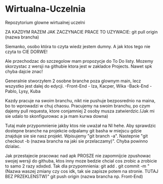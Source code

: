 # Wirtualna-Uczelnia
Repozytorium glowne wirtualnej uczelni

ZA KAZDYM RAZEM JAK ZACZYNACIE PRACE TO UZYWACIE: git pull origin (nazwa brancha)

Siemanko, osobo która to czyta wiedz jestem dumny.
A jak ktos tego nie czyta to CIE DORWE!

Ale przechodzac do szczegolow mam propozycje do To Do listy. Mozemy skorzystac z wersji na githubie ktora
jest w zakladce Projects. Nawet spk chyba dajcie znac!

Generalnie stworzyłem 2 osobne branche poza glownym main, lecz wszystko jest dalej do edycji. 
-Front-End - Iza, Kacper, Wika
-Back-End - Pablo, Lysy, Kuba

Kazdy pracuje na swoim branchu, nikt nie pushuje bezposrednio na maina, bo to wprowadzi w chuj chaosu.
Pracujemy na swoim branchu, po czym dajemy pull requesta, ktore conjamniej 2 osoby musza zatwierdzic.(Jak mi sie udalo to 
skonfigurowac a ja mam kurwa downa)

Tutaj male przypomnienie jakby ktos nie uważał na NI hehe. 
Aby sprawdzic dostepne branche na projekcie odpalamy git basha w miejscu gdzie znajduje sie sie nasz projekt.
Wpisujemy "git branch -a". Nastepnie "git checkout -b (nazwa brancha na jaki sie przelaczamy)". Chyba powinno dzialac.

Jak przestajecie pracowac nad apk PROSZE nie zapomnijcie zpushowac swojej wersji do githuba, ktos inny moze bedzie chcial
cos zrobic a zrobicie to samo 2 razy xdxdxd. Tak dla przypomnienia:
git add .
git commit -m "(Nazwa waszej zmiany czy cos idk, tak sie zapisze potem na stronie. TUTAJ BEZ PRZEKLENSTW)"
git push origin (nazwa brancha np. Front-End)